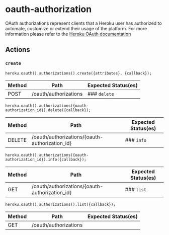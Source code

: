# oauth-authorization

OAuth authorizations represent clients that a Heroku user has authorized to automate, customize or extend their usage of the platform. For more information please refer to the [Heroku OAuth documentation](https://devcenter.heroku.com/articles/oauth)

## Actions

### `create`

`heroku.oauth().authorizations().create({attributes}, {callback});`

Method | Path | Expected Status(es)
--- | --- | ---
POST | /oauth/authorizations | ### `delete`

`heroku.oauth().authorizations({oauth-authorization_id}).delete({callback});`

Method | Path | Expected Status(es)
--- | --- | ---
DELETE | /oauth/authorizations/{oauth-authorization_id} | ### `info`

`heroku.oauth().authorizations({oauth-authorization_id}).info({callback});`

Method | Path | Expected Status(es)
--- | --- | ---
GET | /oauth/authorizations/{oauth-authorization_id} | ### `list`

`heroku.oauth().authorizations().list({callback});`

Method | Path | Expected Status(es)
--- | --- | ---
GET | /oauth/authorizations | 